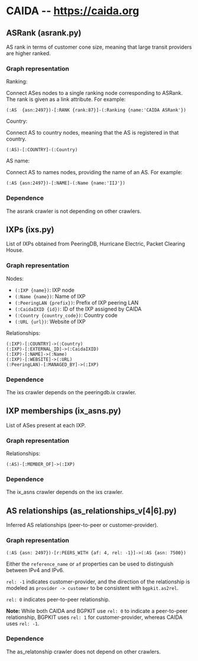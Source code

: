 # CAIDA -- https://caida.org

## ASRank (asrank.py)

AS rank in terms of customer cone size, meaning that large transit providers are
higher ranked.

### Graph representation

Ranking:

Connect ASes nodes to a single ranking node corresponding to ASRank. The rank is
given as a link attribute.
For example:

```cypher
(:AS  {asn:2497})-[:RANK {rank:87}]-(:Ranking {name:'CAIDA ASRank'})
```

Country:

Connect AS to country nodes, meaning that the AS is registered in that country.

```cypher
(:AS)-[:COUNTRY]-(:Country)
```

AS name:

Connect AS to names nodes, providing the name of an AS.
For example:

```cypher
(:AS {asn:2497})-[:NAME]-(:Name {name:'IIJ'})
```

### Dependence

The asrank crawler is not depending on other crawlers.

## IXPs (ixs.py)

List of IXPs obtained from PeeringDB, Hurricane Electric, Packet Clearing House.

### Graph representation

Nodes:

- `(:IXP {name})`: IXP node
- `(:Name {name})`: Name of IXP
- `(:PeeringLAN {prefix})`: Prefix of IXP peering LAN
- `(:CaidaIXID {id})`: ID of the IXP assigned by CAIDA
- `(:Country {country_code})`: Country code
- `(:URL {url})`: Website of IXP

Relationships:

```Cypher
(:IXP)-[:COUNTRY]->(:Country)
(:IXP)-[:EXTERNAL_ID]->(:CaidaIXID)
(:IXP)-[:NAME]->(:Name)
(:IXP)-[:WEBSITE]->(:URL)
(:PeeringLAN)-[:MANAGED_BY]->(:IXP)
```

### Dependence

The ixs crawler depends on the peeringdb.ix crawler.

## IXP memberships (ix_asns.py)

List of ASes present at each IXP.

### Graph representation

Relationships:

```cypher
(:AS)-[:MEMBER_OF]->(:IXP)
```

### Dependence

The ix_asns crawler depends on the ixs crawler.

## AS relationships (as_relationships_v[4|6].py)

Inferred AS relationships (peer-to-peer or customer-provider).

### Graph representation

```cypher
(:AS {asn: 2497})-[r:PEERS_WITH {af: 4, rel: -1}]->(:AS {asn: 7500})
```

Either the `reference_name` or `af` properties can be used to distinguish between IPv4
and IPv6.

`rel: -1` indicates customer-provider, and the direction of the relationship is modeled
as `provider -> customer` to be consistent with `bgpkit.as2rel`.

`rel: 0` indicates peer-to-peer relationship.

**Note:** While both CAIDA and BGPKIT use `rel: 0` to indicate a peer-to-peer
relationship, BGPKIT uses `rel: 1` for customer-provider, whereas CAIDA uses `rel: -1`.

### Dependence

The as_relatonship crawler does not depend on other crawlers.
